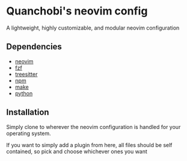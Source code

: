 # Quanchobi's neovim config
A lightweight, highly customizable, and modular neovim configuration

## Dependencies
* [neovim](https://github.com/neovim/neovim)
* [fzf](https://github.com/junegunn/fzf)
* [treesitter](https://github.com/nvim-treesitter/nvim-treesitter)
* [npm](https://github.com/npm/cli)
* [make](https://www.gnu.org/software/make/)
* [python](https://www.python.org/)

## Installation
Simply clone to wherever the neovim configuration is handled for your operating system.

If you want to simply add a plugin from here, all files should be self contained, so pick and choose whichever ones you want
